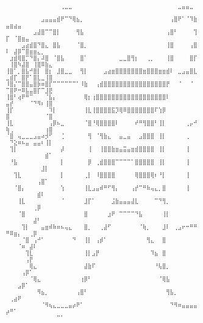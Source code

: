⠀⠀⠀⠀⠀⠀⠀⠀⠀⠀⠀⠀⠀⠀⢀⣀⣀⠀⠀⠀⠀⠀⠀⠀⠀⠀⠀⠀⠀⠀⠀⠀⠀⠀⠀⠀⠀⠀⠀⠀⠀⠀⠀⠀⣀⣤⣤⣀⠀⠀⠀⠀⠀⠀⠀⠀⠀⠀⠀⠀⠀
⠀⠀⠀⠀⠀⠀⠀⠀⠀⣠⣤⣤⣤⣾⠟⠉⠙⢿⣦⡀⠀⠀⠀⠀⠀⠀⠀⠀⠀⠀⠀⠀⠀⠀⠀⠀⠀⠀⠀⠀⠀⠀⢠⣿⠟⠁⠈⠹⣷⣤⣶⣴⣤⠀⠀⠀⠀⠀⠀⠀⠀
⠀⠀⠀⠀⠀⠀⠀⣠⣼⣿⠉⠉⣿⡇⠀⠀⠀⠀⢻⣧⠀⠀⠀⠀⠀⠀⠀⠀⠀⠀⠀⠀⠀⠀⠀⠀⠀⠀⠀⠀⠀⢠⣿⠃⠀⠀⠀⠀⢹⡏⠀⠈⣿⣶⣤⠀⠀⠀⠀⠀⠀
⠀⠀⠀⠀⣠⣴⣾⣿⠙⣿⣄⠀⣿⣧⠀⠀⠀⠀⠈⣿⡀⠀⠀⠀⠀⠀⠀⠀⠀⠀⠀⠀⠀⠀⠀⠀⠀⠀⠀⠀⠀⢸⣿⠀⠀⠀⠀⢠⣿⠇⠀⣼⡿⠉⣿⣶⣶⣄⡀⠀⠀
⠀⣰⣾⢿⣿⡉⠙⣿⡄⠼⣿⠀⠈⣿⣧⠀⠀⠀⠀⣿⠁⠀⠀⠀⠀⠀⠀⠀⠀⣀⣀⣿⢻⡆⠀⠀⢀⡀⠀⠀⠀⢸⣿⠀⠀⠀⠀⣿⡏⠀⢸⣿⠳⣼⣿⠀⢸⣿⠿⣷⣄
⢸⣿⠁⡀⣿⣧⠚⣿⡇⠀⣿⡆⠀⣸⣿⣀⣀⠀⠀⢻⡇⠀⠀⠀⠀⣠⣴⣶⣿⣿⣿⣿⣿⣿⣿⣶⣿⣿⣿⣶⣶⣾⠇⠀⣀⣠⣤⣿⣇⣀⣾⡏⠀⣿⡟⠁⣿⣇⣀⢸⣿
⠸⣿⡌⠉⣿⣿⣤⣿⡷⠶⣿⡏⠉⠉⠉⠉⠉⠉⠁⠸⣷⠀⠀⢠⣾⣿⣿⣿⣿⣿⣿⣿⣿⣿⣿⣿⣿⣿⣿⣿⣿⡟⠀⠀⠈⠀⠀⠈⠀⠉⣿⠟⠒⠿⣧⣤⣿⡏⠉⣸⣟
⢸⣿⠃⢴⠟⠛⠉⠀⠀⠀⠈⣧⡄⠀⠀⠀⠀⠀⠀⠀⢿⡆⢰⣿⣿⣿⣿⣿⣿⣿⣿⣿⣿⣿⣿⣿⣿⣿⣿⣿⣿⠇⠀⠀⠀⠀⠀⠀⠀⣤⡞⠀⠀⠀⠀⠈⠙⠻⠆⢸⣿
⢸⡏⠀⠀⠀⠀⠀⠀⠀⠀⠀⠹⡇⠀⠀⠀⠀⠀⠀⠀⢸⣇⢸⣿⣿⣿⣿⣯⡹⢿⠿⣿⣿⣿⣿⣿⣿⣿⠏⢱⡿⠀⠀⠀⠀⠀⠀⠀⠀⣿⠀⠀⠀⠀⠀⠀⠀⠀⠀⠈⣿
⢸⣇⠀⠀⠀⠀⠀⠀⠀⠀⠀⢠⡿⠦⣀⠀⠀⠀⠀⠀⠈⣿⠘⢿⣿⣿⣿⣿⠇⠀⠀⠀⠀⠞⠛⢻⣿⣿⠃⢸⡇⠀⠀⠀⠀⠀⢀⡤⠚⢷⢀⠀⠀⠀⠀⠀⠀⠀⠀⢰⣿
⠈⣿⠀⢤⣀⣀⣀⣠⣤⠴⡺⠋⠀⠀⢈⠀⠀⠀⠀⠀⠀⢻⠀⠈⢻⣷⣄⠀⠀⣤⣀⣤⠀⠀⣠⣿⣿⣿⠀⢸⡇⠀⠀⠀⠀⠀⢀⠀⠀⠀⠙⣕⠶⠦⣤⠀⣤⣤⠆⢸⡇
⠀⢹⡇⠀⠀⠀⠀⠀⠀⠀⠀⠀⠀⠀⡼⠀⠀⠀⠀⠀⠀⢸⠀⠀⢸⣿⣿⣷⣶⣤⣭⣤⣶⣾⣿⣿⣿⣿⠀⢸⡇⠀⠀⠀⠀⠀⢸⠀⠀⠀⠀⠀⠀⠀⠀⠀⠀⠀⠀⣾⠁
⠀⠘⣧⠀⠀⠀⠀⠀⠀⠀⠀⠀⠀⠀⡇⠀⠀⠀⠀⠀⠀⡿⠀⢀⣾⣿⣿⣿⠉⠉⠉⠉⠁⣿⣿⣿⣿⣿⠀⢸⡇⠀⠀⠀⠀⠀⢸⠀⠀⠀⠀⠀⠀⠀⠀⠀⠀⠀⣸⡇⠀
⠀⠀⢹⣇⠀⠀⠀⠀⠀⠀⠀⠀⠀⠀⡇⠀⠀⠀⠀⠀⢀⡇⠀⠸⣿⣿⣿⣿⠀⠀⠀⠀⠀⢿⣿⣿⣿⢿⠆⠘⡇⠀⠀⠀⠀⠀⢸⠀⠀⠀⠀⠀⠀⠀⠀⠀⠀⢠⣿⠁⠀
⠀⠀⠈⣿⡄⠀⠀⠀⠀⠀⠀⠀⠀⠀⢱⠀⠀⠀⠀⠀⢸⣇⣠⣤⠾⠛⠋⢻⡄⠀⠀⠀⢠⡞⠉⠛⠷⢤⣄⡀⣿⠀⠀⠀⠀⠀⢸⠀⠀⠀⠀⠀⠀⠀⠀⠀⠀⣾⠇⠀⠀
⠀⠀⠀⢸⣇⠀⠀⠀⠀⠀⠀⠀⠀⠀⠈⠀⠀⠀⠀⠀⣸⡏⠁⠀⠀⠀⠀⣨⣷⣤⣤⣤⣼⣇⠀⠀⠀⠀⠉⠙⢻⡀⠀⠀⠀⠀⠀⠀⠀⠀⠀⠀⠀⠀⠀⠀⢀⡿⠀⠀⠀
⠀⠀⠀⠈⣿⠀⠀⠀⠀⠀⠀⠀⠀⠀⠀⠀⠀⠀⠀⠀⣿⠀⠀⠀⠀⠀⣰⠟⠀⠉⠉⠉⠉⠙⣧⠀⠀⠀⠀⠀⢸⡇⠀⠀⠀⠀⠀⠀⠀⠀⠀⠀⠀⠀⠀⠀⣼⠃⠀⠀⠀
⠀⠀⠀⠀⢹⡇⠀⠀⠀⣤⣶⠾⠷⠶⠦⢤⣄⠀⠀⠀⣿⡀⠀⠀⢀⣼⠋⠀⠀⠀⠀⠀⠀⠀⠈⢷⡀⠀⠀⠀⣸⠇⠀⢀⣠⠖⠒⠛⠛⠛⠿⣶⡄⠀⠀⢀⡿⠀⠀⠀⠀
⠀⠀⠀⠀⠈⣿⠀⢠⠚⠁⠀⠀⠀⠀⠀⠀⠀⠙⠀⠀⢸⡇⠀⢠⡾⠁⠀⠀⠀⠀⠀⠀⠀⠀⠀⠀⢻⣄⠀⠀⣿⠀⠀⠀⠀⠀⠀⠀⠀⠀⠀⠀⠈⠶⠀⣼⠇⠀⠀⠀⠀
⠀⠀⠀⠀⠀⢹⣇⠀⠀⠀⠀⠀⠀⠀⠀⠀⠀⠀⠀⠀⢸⡇⣠⡟⠀⠀⠀⠀⠀⠀⠀⠀⠀⠀⠀⠀⠀⠹⣦⠀⣿⠀⠀⠀⠀⠀⠀⠀⠀⠀⠀⠀⠀⠀⢠⡟⠀⠀⠀⠀⠀
⠀⠀⠀⠀⠀⠀⢿⣄⠀⠀⠀⠀⠀⠀⠀⠀⠀⠀⠀⠀⣼⣷⠏⠀⠀⠀⠀⠀⠀⠀⠀⠀⠀⠀⠀⠀⠀⠀⠘⢧⣿⡀⠀⠀⠀⠀⠀⠀⠀⠀⠀⠀⠀⢠⡿⠁⠀⠀⠀⠀⠀
⠀⠀⠀⠀⠀⠀⠈⢿⣄⠀⠀⠀⠀⠀⠀⠀⠀⠀⠀⢰⡿⠃⠀⠀⠀⠀⠀⠀⠀⠀⠀⠀⠀⠀⠀⠀⠀⠀⠀⠈⢿⣧⠀⠀⠀⠀⠀⠀⠀⠀⠀⠀⣠⡿⠁⠀⠀⠀⠀⠀⠀
⠀⠀⠀⠀⠀⠀⠀⠀⠻⣦⡀⠀⠀⠀⠀⠀⠀⠀⢠⣿⠃⠀⠀⠀⠀⠀⠀⠀⠀⠀⠀⠀⠀⠀⠀⠀⠀⠀⠀⠀⠀⢻⣧⡀⠀⠀⠀⠀⠀⠀⢀⣴⠟⠀⠀⠀⠀⠀⠀⠀⠀
⠀⠀⠀⠀⠀⠀⠀⠀⠀⠈⠻⢦⣄⣀⣀⣀⣤⡴⠟⠁⠀⠀⠀⠀⠀⠀⠀⠀⠀⠀⠀⠀⠀⠀⠀⠀⠀⠀⠀⠀⠀⠀⠙⠻⠶⣤⣤⣤⣤⡴⠛⠁⠀⠀⠀⠀⠀⠀⠀⠀⠀
⠀⠀⠀⠀⠀⠀⠀⠀⠀⠀⠀⠀⠀⠉⠁⠀⠀⠀⠀⠀⠀⠀⠀⠀⠀⠀⠀⠀⠀⠀⠀⠀⠀⠀⠀⠀⠀⠀⠀⠀⠀⠀⠀⠀⠀⠀⠀⠀⠀⠀⠀⠀⠀⠀⠀⠀⠀⠀⠀⠀⠀
